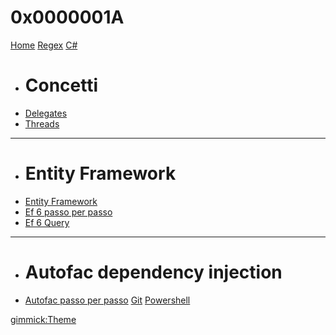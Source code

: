 # 0x0000001A
[Home](index.md)
[Regex](regex/regex.md)
[C#]()

  * # Concetti
  * [Delegates](csharp/delegates/delegates.md)
  * [Threads](csharp/threads/async.md)
  - - - -
  * # Entity Framework
  * [Entity Framework](csharp/database/entityframework.md)
  * [Ef 6 passo per passo](csharp/database/ef-passo-per-passo.md)
  * [Ef 6 Query](csharp/database/ef-query.md)
  - - - -
  * # Autofac dependency injection
  * [Autofac passo per passo](csharp/autofac/autofac-passo-per-passo.md)
[Git](git/git.md)
[Powershell](powershell/powershell.md)


[gimmick:Theme](cosmo)
